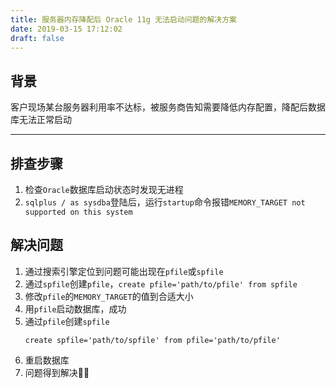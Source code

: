 ```yaml
---
title: 服务器内存降配后 Oracle 11g 无法启动问题的解决方案
date: 2019-03-15 17:12:02
draft: false
---
```


## 背景
客户现场某台服务器利用率不达标，被服务商告知需要降低内存配置，降配后数据库无法正常启动

---

## 排查步骤
1. 检查`Oracle`数据库启动状态时发现无进程
2. `sqlplus / as sysdba`登陆后，运行`startup`命令报错`MEMORY_TARGET not supported on this system`

## 解决问题
1. 通过搜索引擎定位到问题可能出现在`pfile`或`spfile`
2. 通过`spfile`创建`pfile`，`create pfile='path/to/pfile' from spfile`
3. 修改`pfile`的`MEMORY_TARGET`的值到合适大小
4. 用`pfile`启动数据库，成功
5. 通过`pfile`创建`spfile`
   ```
   create spfile='path/to/spfile' from pfile='path/to/pfile'
   ```
6. 重启数据库
7. 问题得到解决👌🏻